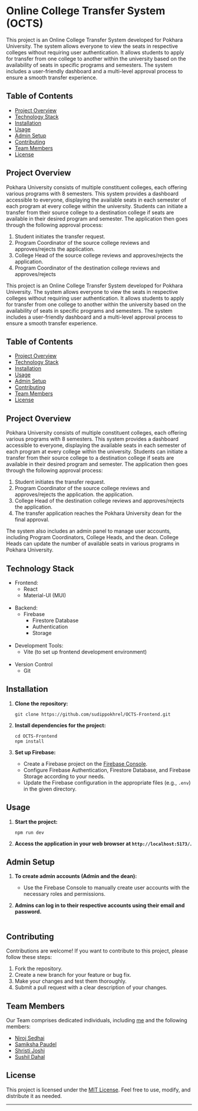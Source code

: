 # Online College Transfer System (OCTS)


This project is an Online College Transfer System developed for Pokhara University. The system allows everyone to view the seats in respective colleges without requiring user authentication. It allows students to apply for transfer from one college to another within the university based on the availability of seats in specific programs and semesters. The system includes a user-friendly dashboard and a multi-level approval process to ensure a smooth transfer experience.

## Table of Contents

- [Project Overview](#project-overview)
- [Technology Stack](#technology-stack)
- [Installation](#installation)
- [Usage](#usage)
- [Admin Setup](#admin-setup)
- [Contributing](#contributing)
- [Team Members](#team-members)
- [License](#license)

## Project Overview

Pokhara University consists of multiple constituent colleges, each offering various programs with 8 semesters. This system provides a dashboard accessible to everyone, displaying the available seats in each semester of each program at every college within the university. Students can initiate a transfer from their source college to a destination college if seats are available in their desired program and semester. The application then goes through the following approval process:

1. Student initiates the transfer request.
2. Program Coordinator of the source college reviews and approves/rejects the application.
3. College Head of the source college reviews and approves/rejects the application.
4. Program Coordinator of the destination college reviews and approves/rejects


This project is an Online College Transfer System developed for Pokhara University. The system allows everyone to view the seats in respective colleges without requiring user authentication. It allows students to apply for transfer from one college to another within the university based on the availability of seats in specific programs and semesters. The system includes a user-friendly dashboard and a multi-level approval process to ensure a smooth transfer experience.

## Table of Contents

- [Project Overview](#project-overview)
- [Technology Stack](#technology-stack)
- [Installation](#installation)
- [Usage](#usage)
- [Admin Setup](#admin-setup)
- [Contributing](#contributing)
- [Team Members](#team-members)
- [License](#license)

## Project Overview

Pokhara University consists of multiple constituent colleges, each offering various programs with 8 semesters. This system provides a dashboard accessible to everyone, displaying the available seats in each semester of each program at every college within the university. Students can initiate a transfer from their source college to a destination college if seats are available in their desired program and semester. The application then goes through the following approval process:

1. Student initiates the transfer request.
2. Program Coordinator of the source college reviews and approves/rejects the application. the application.
5. College Head of the destination college reviews and approves/rejects the application.
6. The transfer application reaches the Pokhara University dean for the final approval.

The system also includes an admin panel to manage user accounts, including Program Coordinators, College Heads, and the dean. College Heads can update the number of available seats in various programs in Pokhara University.

## Technology Stack

- Frontend:
  - React
  - Material-UI (MUI)
<br></br>
- Backend:
  - Firebase
    - Firestore Database
    - Authentication
    - Storage
<br></br>
- Development Tools:
  - Vite (to set up frontend development environment)
<br></br>
- Version Control
  - Git

## Installation

1. **Clone the repository:**

   ```shell
   git clone https://github.com/sudippokhrel/OCTS-Frontend.git
   ```

2. **Install dependencies for the project:**

   ```shell
   cd OCTS-Frontend
   npm install
   ```

3. **Set up Firebase:**
   - Create a Firebase project on the [Firebase Console](https://console.firebase.google.com/).
   - Configure Firebase Authentication, Firestore Database, and Firebase Storage according to your needs.
   - Update the Firebase configuration in the appropriate files (e.g., `.env`) in the given directory.

## Usage

1. **Start the project:**

   ```shell
   npm run dev
   ```

2. **Access the application in your web browser at `http://localhost:5173/`.**

## Admin Setup

1. **To create admin accounts (Admin and the dean):**
   - Use the Firebase Console to manually create user accounts with the necessary roles and permissions.

2. **Admins can log in to their respective accounts using their email and password.**
<br></br>

## Contributing

Contributions are welcome! If you want to contribute to this project, please follow these steps:

1. Fork the repository.
2. Create a new branch for your feature or bug fix.
3. Make your changes and test them thoroughly.
4. Submit a pull request with a clear description of your changes.


## Team Members
Our Team comprises dedicated individuals, including [me](https://github.com/sudippokhrel) and the following members:

- [Niroj Sedhai](https://github.com/nirojfloyd)
- [Samiksha Paudel](https://github.com/Samikshap85)
- [Shristi Joshi](https://github.com/ShristiJoshi)
- [Sushil Dahal](https://github.com/Sushildahal2056)

## License

This project is licensed under the [MIT License](LICENSE). Feel free to use, modify, and distribute it as needed.

---
